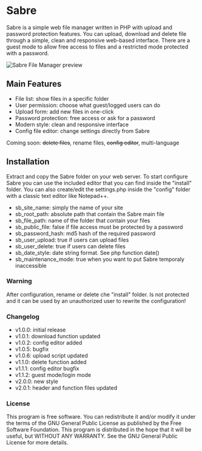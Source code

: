 # Sabre
Sabre is a simple web file manager written in PHP with upload and password protection features.
You can upload, download and delete file through a simple, clean and responsive web-based interface.
There are a guest mode to allow free access to files and a restricted mode protected with a password.

![Sabre File Manager preview](http://mrknorton.altervista.org/wp-content/uploads/2014/06/sabre-file-manager-full.jpg)


## Main Features
* File list: show files in a specific folder
* User permission: choose what guest/logged users can do
* Upload form: add new files in one-click
* Password protection: free access or ask for a password
* Modern style: clean and responsive interface
* Config file editor: change settings directly from Sabre

Coming soon: ~~delete files~~, rename files, ~~config editor~~, multi-language


## Installation
Extract and copy the Sabre folder on your web server.
To start configure Sabre you can use the included editor that you can find inside the "install" folder.
You can also create/edit the settings.php inside the "config" folder with a classic text editor like Notepad++.

* sb_site_name: simply the name of your site
* sb_root_path: absolute path that contain the Sabre main file
* sb_file_path: name of the folder that contain your files
* sb_public_file: false if file access must be protected by a password
* sb_password_hash: md5 hash of the required password
* sb_user_upload: true if users can upload files
* sb_user_delete: true if users can delete files
* sb_date_style: date string format. See php function date()
* sb_maintenance_mode: true when you want to put Sabre temporaly inaccessible


### Warning
After configuration, rename or delete che "install" folder.
Is not protected and it can be used by an unauthorized user to rewrite the configuration!


### Changelog
* v1.0.0: initial release
* v1.0.1: download function updated
* v1.0.2: config editor added
* v1.0.5: bugfix
* v1.0.6: upload script updated
* v1.1.0: delete function added
* v1.1.1: config editor bugfix
* v1.1.2: guest mode/login mode
* v2.0.0: new style
* v2.0.1: header and function files updated


### License
This program is free software. You can redistribute it and/or modify it under the terms of the GNU General Public License as published by the Free Software Foundation.
This program is distributed in the hope that it will be useful, but WITHOUT ANY WARRANTY.
See the GNU General Public License for more details. 
